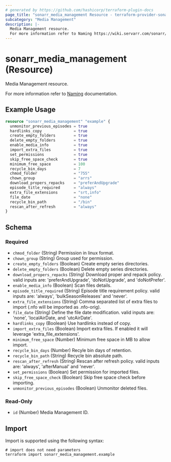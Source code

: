 ```yaml
---
# generated by https://github.com/hashicorp/terraform-plugin-docs
page_title: "sonarr_media_management Resource - terraform-provider-sonarr"
subcategory: "Media Management"
description: |-
  Media Management resource.
  For more information refer to Naming https://wiki.servarr.com/sonarr/settings#file-management documentation.
---
```


# sonarr_media_management (Resource)

<!-- subcategory:Media Management -->Media Management resource.
For more information refer to [Naming](https://wiki.servarr.com/sonarr/settings#file-management) documentation.

## Example Usage

```terraform
resource "sonarr_media_management" "example" {
  unmonitor_previous_episodes = true
  hardlinks_copy              = true
  create_empty_folders        = true
  delete_empty_folders        = true
  enable_media_info           = true
  import_extra_files          = true
  set_permissions             = true
  skip_free_space_check       = true
  minimum_free_space          = 100
  recycle_bin_days            = 7
  chmod_folder                = "755"
  chown_group                 = "arrs"
  download_propers_repacks    = "preferAndUpgrade"
  episode_title_required      = "always"
  extra_file_extensions       = "srt,info"
  file_date                   = "none"
  recycle_bin_path            = "/bin"
  rescan_after_refresh        = "always"
}
```

<!-- schema generated by tfplugindocs -->
## Schema

### Required

- `chmod_folder` (String) Permission in linux format.
- `chown_group` (String) Group used for permission.
- `create_empty_folders` (Boolean) Create empty series directories.
- `delete_empty_folders` (Boolean) Delete empty series directories.
- `download_propers_repacks` (String) Download proper and repack policy. valid inputs are: 'preferAndUpgrade', 'doNotUpgrade', and 'doNotPrefer'.
- `enable_media_info` (Boolean) Scan files details.
- `episode_title_required` (String) Episode title requirement policy. valid inputs are: 'always', 'bulkSeasonReleases' and 'never'.
- `extra_file_extensions` (String) Comma separated list of extra files to import (.nfo will be imported as .nfo-orig).
- `file_date` (String) Define the file date modification. valid inputs are: 'none', 'localAirDate, and 'utcAirDate'.
- `hardlinks_copy` (Boolean) Use hardlinks instead of copy.
- `import_extra_files` (Boolean) Import extra files. If enabled it will leverage 'extra_file_extensions'.
- `minimum_free_space` (Number) Minimum free space in MB to allow import.
- `recycle_bin_days` (Number) Recyle bin days of retention.
- `recycle_bin_path` (String) Recycle bin absolute path.
- `rescan_after_refresh` (String) Rescan after refresh policy. valid inputs are: 'always', 'afterManual' and 'never'.
- `set_permissions` (Boolean) Set permission for imported files.
- `skip_free_space_check` (Boolean) Skip free space check before importing.
- `unmonitor_previous_episodes` (Boolean) Unmonitor deleted files.

### Read-Only

- `id` (Number) Media Management ID.

## Import

Import is supported using the following syntax:

```shell
# import does not need parameters
terraform import sonarr_media_management.example
```
